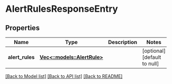 # AlertRulesResponseEntry

## Properties
Name | Type | Description | Notes
------------ | ------------- | ------------- | -------------
**alert_rules** | [**Vec<::models::AlertRule>**](AlertRule.md) |  | [optional] [default to null]

[[Back to Model list]](../README.md#documentation-for-models) [[Back to API list]](../README.md#documentation-for-api-endpoints) [[Back to README]](../README.md)



